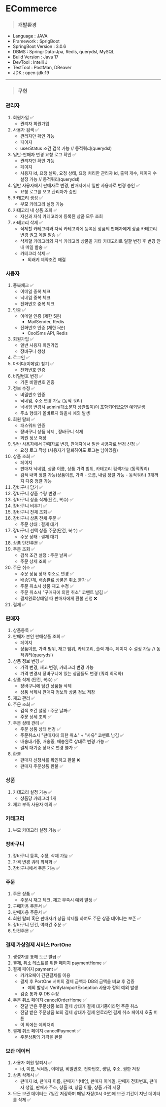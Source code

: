 # ECommerce
>### 개발환경
- Language : JAVA
- Framework : SprigBoot
- SpringBoot Version : 3.0.6
- DBMS : Spring-Data-Jpa, Redis, querydsl, MySQL
- Build Version : Java 17
- DevTool : Intelli J
- TestTool : PostMan, DBeaver
- JDK : open-jdk:19
---
>### 구현
### 관리자
1. 회원가입 ✅
   - 관리자 회원가입
2. 사용자 검색 ✅
   - 관리자만 확인 가능
   - 페이지
   - userStatus 조건 검색 가능 // 동적쿼리(querydsl)
3. 일반-판매자 변경 요청 로그 확인 ✅
   - 관리자만 확인 가능
   - 페이지
   - 사용자 id, 요청 날짜, 요청 상태, 요청 처리한 관리자 id, 출력 개수, 페이지 수 설정 가능 // 동적쿼리(querydsl)
4. 일반 사용자에서 판매자로 변경, 판매자에서 일반 사용자로 변경 승인 ✅
   - 요청 로그를 보고 관리자가 승인
5. 카테고리 생성 ✅
   - 부모 카테고리 설정 가능
6. 카테고리 내 상품 조회 ✅
   - 자신과 자식 카테고리에 등록된 상품 모두 조회
7. 카테고리 삭제 ✅
   - 삭제할 카테고리와 자식 카테고리에 등록된 상품의 판매자에게 상품 카테고리 변경 권고 메일 발송 ✅
   - 삭제할 카테고리와 자식 카테고리 상품을 기타 카테고리로 일괄 변경 후 변경 안내 메일 발송 ✅
   - 카테고리 삭제 ✅
      - 외래키 제약조건 해결

### 사용자
1. 중복체크 ✅
   - 이메일 중복 체크
   - 닉네임 중복 체크
   - 전화번호 중복 체크
2. 인증 ✅
   - 이메일 인증 (제한 5분)
     - MailSender, Redis
   - 전화번호 인증 (제한 5분)
     - CoolSms API, Redis
3. 회원가입 ✅
    - 일반 사용자 회원가입
    - 장바구니 생성
4. 로그인 ✅
5. 아이디(이메일) 찾기 ✅
   - 전화번호 인증 
6. 비밀번호 변경 ✅
   - 기존 비밀번호 인증
7. 정보 수정 ✅
   - 비밀번호 인증
   - 닉네임, 주소 변경 가능 (동적 쿼리)
   - 닉네임 변경시 admin(대소문자 상관없이)이 포함되어있으면 예외발생
   - 주소 형태가 올바르지 않을시 에외 발생 
8. 회원 탈퇴 ✅
   - 패스워드 인증
   - 장바구니 상품 삭제 , 장바구니 삭제
   - 회원 정보 저장
9. 일반 사용자에서 판매자로 변경, 판매자에서 일반 사용자로 변경 신청 ✅
   - 요청 로그 작성 (사용자가 탈퇴하여도 로그는 남아있음)
10. 상품 조회 ✅
    - 페이지
    - 판매자 닉네임, 상품 이름, 상품 가격 범위, 카테고리 검색가능 (동적쿼리)
    - 검색 내역 정렬 가능(상품이름, 가격 - 오름, 내림 정렬 가능 - 동적쿼리) 3개까지 다중 정렬 가능
11. 장바구니 담기 ✅
12. 장바구니 상품 수량 변경 ✅
13. 장바구니 상품 삭제(단건, 복수) ✅
14. 장바구니 비우기 ✅
15. 장바구니 전체 조회 ✅
16. 장바구니 상품 전체 주문 ✅
    - 주문 상태 : 결제 대기
17. 장바구니 선택 상품 주문(단건, 복수) ✅
    - 주문 상태 : 결제 대기
18. 상품 단건주문 ✅
19. 주문 조회 ✅
    - 검색 조건 설정 : 주문 날짜 ✅
    - 주문 상세 조회 ✅
20. 주문 취소 ✅
    - 주문 상품 상태 취소로 변경 ✅
    - 배송단계, 배송완료 상품은 취소 불가 ✅
    - 주문 취소시 상품 재고 수정 ✅
    - 주문 취소시 "구매자에 의한 취소" 코멘트 남김 ✅
    - 결제완료상태일 때 판매자에게 환불 신청 ❌
21. 결제 ✅

### 판매자
1. 상품등록 ✅
2. 판매자 본인 판매상품 조회 ✅
   - 페이지
   - 상품이름, 가격 범위, 재고 범위, 카테고리, 출력 개수, 페이지 수 설정 가능 // 동적쿼리(querydsl)
3. 상품 정보 변경 ✅  
   - 가격 변경, 재고 변경, 카테고리 변경 가능
   - 가격 변경시 장바구니에 있는 상품들도 변경 (쿼리 최적화)
4. 상품 삭제 (단건, 복수) ✅
   - 장바구니에 담긴 상품들 삭제
   - 상품 삭제시 판매자 정보와 상품 정보 저장
5. 재고 관리 ✅
6. 주문 조회 ✅
   - 검색 조건 설정 : 주문 날짜✅
   - 주문 상세 조회 ✅
7. 주문 상태 관리 ✅
   - 주문 상품 상태 변경 ✅
   - 주문취소시 "판매자에 의한 취소" + "사유" 코멘트 남김 ✅
   - 배송대기중, 배송중, 배송완료 상태로 변경 가능 ✅
   - 결제 대기중 상태로 변경 불가 ✅
8. 환불
   - 판매자 신청서를 확인하고 환불 ❌
   - 판매자 주문상품 환불 ✅

### 상품
1. 카테고리 설정 가능 ✅
   - 상품당 카테고리 1개
2. 재고 부족 사용자 예외 ✅

### 카테고리
1. 부모 카테고리 설정 가능 ✅

### 장바구니
1. 장바구니 등록, 수정, 삭제 가능 ✅
2. 가격 변경 쿼리 최적화 ✅
3. 장바구니에서 주문 가능 ✅

### 주문
1. 주문 상품 ✅
   - 주문시 재고 체크, 재고 부족시 예외 발생 ✅
2. 구매자용 주문서 ✅
3. 판매자용 주문서 ✅
4. 회원 탈퇴 혹은 판매자가 상품 삭제를 하여도 주문 상품 데이터는 보존 ✅
5. 장바구니 단건, 여러건 주문 ✅
6. 단건주문 ✅

### 결제 가상결제 서비스 PortOne
1. 생성자를 통해 토큰 발급 ✅
2. 결제, 취소 테스트를 위한 페이지 paymentHome ✅
3. 결제 페이지 payment ✅
    - 카카오페이 간편결제를 이용
    - 결제 후 PortOne 서버의 결제 금액과 DB의 금액을 비교 후 검증
        - 예외 발생시 VerifyIamportException 사용자 정의 예외 발생
    - 검증 통과 후 DB 수정
4. 주문 취소 페이지 cancelOrderHome ✅
    - 전달 받은 주문상품 Id의 결제 상태가 결제 대기중이라면 주문 취소
    - 전달 받은 주문상품 Id의 결제 상태가 결제 완료라면 결제 취소 페이지 호출 버튼
    - 이 외에는 예외처리
5. 결제 취소 페이지 cancelPayment ✅
    - 주문상품의 가격을 환불

### 보관 데이터
1. 사용자 회원 탈퇴시 ✅
   - id, 이름, 닉네임, 이메일, 비밀번호, 전화번호, 생일, 주소, 권한 저장
2. 상품 삭제시 ✅
   - 판매자 id, 판매자 이름, 판매자 닉네임, 판매자 이메일, 판매자 전화번호, 판매자 생일, 판매자 주소, 상품 id, 상품 이름, 상품 가격 저장
3. 모든 보관 데이터는 7일간 저장하며 매일 자정(0시 0분)에 보관 기간이 지난 데이터를 삭제 ✅